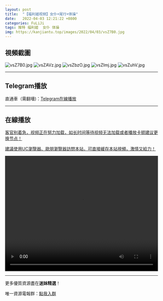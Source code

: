 ```yaml
---
layout: post
title:  "【福利姬视频】女仆+尾行+体操"
date:   2022-04-03 12:21:22 +0800
categories: FuLiJi
tags: 推特 福利姬  女仆 体操
img: https://kanjiantu.top/images/2022/04/03/vsZ7B0.jpg
---
```



## 視頻截圖

![vsZ7B0.jpg](https://kanjiantu.top/images/2022/04/03/vsZ7B0.jpg)
![vsZAVz.jpg](https://kanjiantu.top/images/2022/04/03/vsZAVz.jpg)
![vsZbzO.jpg](https://kanjiantu.top/images/2022/04/03/vsZbzO.jpg)
![vsZImj.jpg](https://kanjiantu.top/images/2022/04/03/vsZImj.jpg)
![vsZuhV.jpg](https://kanjiantu.top/images/2022/04/03/vsZuhV.jpg)

* * *
## Telegram播放

直通車（需翻墻)：[Telegram在線播放](https://t.me/mimeijingxuan/419)

* * *
## 在線播放
<u>客官别着急，视频正在努力加载，如长时间等待视频无法加载或者播放卡顿建议更换节点！</u>

<u>建議使用UC瀏覽器、歐朋瀏覽器訪問本站，可直接緩存本站視頻，激情又給力！</u>
<center><video src="https://cdn.publer.io/uploads/videos/6249ae03db279731bbdeb55d/0e2883469eeb4ce406e2d2db9c93a1d7.mp4" width="100%" height="380px" controls="controls"></video></center>


* * *
更多優質資源盡在**迷妹精選**！

唯一資源電報群：[點我入群](https://t.me/mimeijingxuan)


